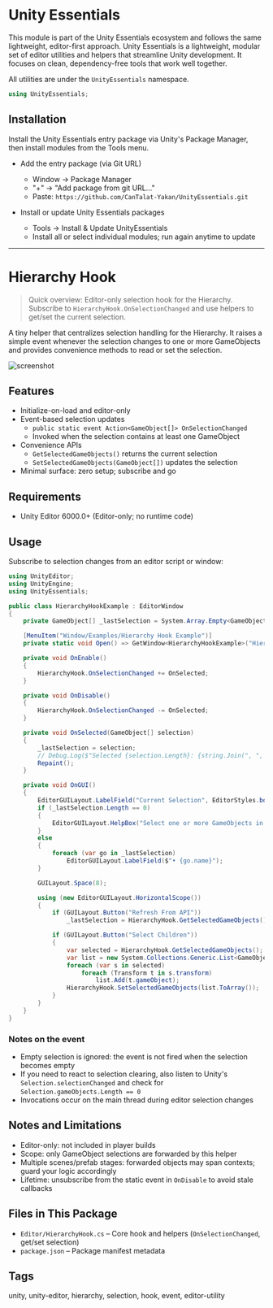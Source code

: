 # Unity Essentials

This module is part of the Unity Essentials ecosystem and follows the same lightweight, editor-first approach.
Unity Essentials is a lightweight, modular set of editor utilities and helpers that streamline Unity development. It focuses on clean, dependency-free tools that work well together.

All utilities are under the `UnityEssentials` namespace.

```csharp
using UnityEssentials;
```

## Installation

Install the Unity Essentials entry package via Unity's Package Manager, then install modules from the Tools menu.

- Add the entry package (via Git URL)
    - Window → Package Manager
    - "+" → "Add package from git URL…"
    - Paste: `https://github.com/CanTalat-Yakan/UnityEssentials.git`

- Install or update Unity Essentials packages
    - Tools → Install & Update UnityEssentials
    - Install all or select individual modules; run again anytime to update

---

# Hierarchy Hook

> Quick overview: Editor-only selection hook for the Hierarchy. Subscribe to `HierarchyHook.OnSelectionChanged` and use helpers to get/set the current selection.

A tiny helper that centralizes selection handling for the Hierarchy. It raises a simple event whenever the selection changes to one or more GameObjects and provides convenience methods to read or set the selection.

![screenshot](Documentation/Screenshot.png)

## Features
- Initialize-on-load and editor-only
- Event-based selection updates
  - `public static event Action<GameObject[]> OnSelectionChanged`
  - Invoked when the selection contains at least one GameObject
- Convenience APIs
  - `GetSelectedGameObjects()` returns the current selection
  - `SetSelectedGameObjects(GameObject[])` updates the selection
- Minimal surface: zero setup; subscribe and go

## Requirements
- Unity Editor 6000.0+ (Editor-only; no runtime code)

## Usage

Subscribe to selection changes from an editor script or window:

```csharp
using UnityEditor;
using UnityEngine;
using UnityEssentials;

public class HierarchyHookExample : EditorWindow
{
    private GameObject[] _lastSelection = System.Array.Empty<GameObject>();

    [MenuItem("Window/Examples/Hierarchy Hook Example")]
    private static void Open() => GetWindow<HierarchyHookExample>("Hierarchy Hook");

    private void OnEnable()
    {
        HierarchyHook.OnSelectionChanged += OnSelected;
    }

    private void OnDisable()
    {
        HierarchyHook.OnSelectionChanged -= OnSelected;
    }

    private void OnSelected(GameObject[] selection)
    {
        _lastSelection = selection;
        // Debug.Log($"Selected {selection.Length}: {string.Join(", ", selection.Select(go => go.name))}");
        Repaint();
    }

    private void OnGUI()
    {
        EditorGUILayout.LabelField("Current Selection", EditorStyles.boldLabel);
        if (_lastSelection.Length == 0)
        {
            EditorGUILayout.HelpBox("Select one or more GameObjects in the Hierarchy.", MessageType.Info);
        }
        else
        {
            foreach (var go in _lastSelection)
                EditorGUILayout.LabelField($"• {go.name}");
        }

        GUILayout.Space(8);

        using (new EditorGUILayout.HorizontalScope())
        {
            if (GUILayout.Button("Refresh From API"))
                _lastSelection = HierarchyHook.GetSelectedGameObjects();

            if (GUILayout.Button("Select Children"))
            {
                var selected = HierarchyHook.GetSelectedGameObjects();
                var list = new System.Collections.Generic.List<GameObject>();
                foreach (var s in selected)
                    foreach (Transform t in s.transform)
                        list.Add(t.gameObject);
                HierarchyHook.SetSelectedGameObjects(list.ToArray());
            }
        }
    }
}
```

### Notes on the event
- Empty selection is ignored: the event is not fired when the selection becomes empty
- If you need to react to selection clearing, also listen to Unity's `Selection.selectionChanged` and check for `Selection.gameObjects.Length == 0`
- Invocations occur on the main thread during editor selection changes

## Notes and Limitations
- Editor-only: not included in player builds
- Scope: only GameObject selections are forwarded by this helper
- Multiple scenes/prefab stages: forwarded objects may span contexts; guard your logic accordingly
- Lifetime: unsubscribe from the static event in `OnDisable` to avoid stale callbacks

## Files in This Package
- `Editor/HierarchyHook.cs` – Core hook and helpers (`OnSelectionChanged`, get/set selection)
- `package.json` – Package manifest metadata

## Tags
unity, unity-editor, hierarchy, selection, hook, event, editor-utility
